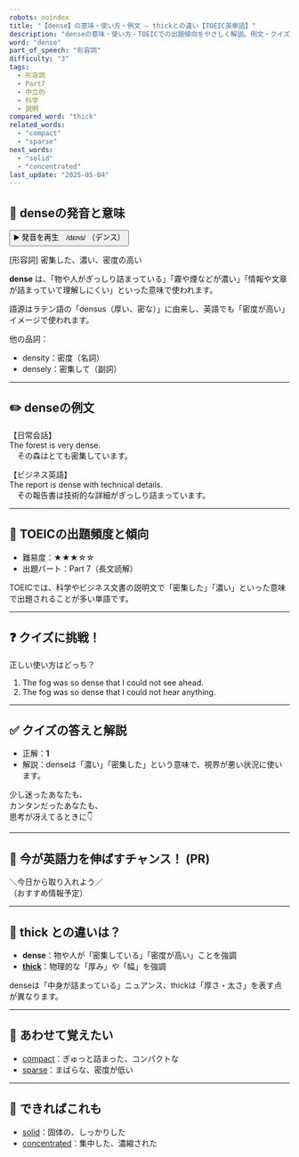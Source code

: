 ```yaml
---
robots: noindex
title: "【dense】の意味・使い方・例文 ― thickとの違い【TOEIC英単語】"
description: "denseの意味・使い方・TOEICでの出題傾向をやさしく解説。例文・クイズ付きでthickとの違いもわかりやすく学べます。"
word: "dense"
part_of_speech: "形容詞"
difficulty: "3"
tags:
  - 形容詞
  - Part7
  - 中立的
  - 科学
  - 説明
compared_word: "thick"
related_words:
  - "compact"
  - "sparse"
next_words:
  - "solid"
  - "concentrated"
last_update: "2025-05-04"
---
```


## 🔰 denseの発音と意味

<button class="play-audio" onclick="playTTS('dense')">
  <span class="play-audio-main">
    ▶️ 発音を再生　/dɛns/
  </span>
  <span class="play-audio-sub">
    （デンス）
  </span>
</button>

[形容詞] 密集した、濃い、密度の高い

**dense** は、「物や人がぎっしり詰まっている」「霧や煙などが濃い」「情報や文章が詰まっていて理解しにくい」といった意味で使われます。

語源はラテン語の「densus（厚い、密な）」に由来し、英語でも「密度が高い」イメージで使われます。

他の品詞：  
- density：密度（名詞）
- densely：密集して（副詞）

---

## ✏️ denseの例文

【日常会話】  
The forest is very dense.  
　その森はとても密集しています。

【ビジネス英語】  
The report is dense with technical details.  
　その報告書は技術的な詳細がぎっしり詰まっています。

---

## 🎯 TOEICの出題頻度と傾向

- 難易度：★★★☆☆
- 出題パート：Part 7（長文読解）

TOEICでは、科学やビジネス文書の説明文で「密集した」「濃い」といった意味で出題されることが多い単語です。

---

## ❓ クイズに挑戦！

正しい使い方はどっち？

1. The fog was so dense that I could not see ahead.  
2. The fog was so dense that I could not hear anything.

---

## ✅ クイズの答えと解説

- 正解：**1**
- 解説：denseは「濃い」「密集した」という意味で、視界が悪い状況に使います。

少し迷ったあなたも、  
カンタンだったあなたも、  
思考が冴えてるときに👇️

---

## 🚀 今が英語力を伸ばすチャンス！ (PR)

<div class="info-center">
＼今日から取り入れよう／<br>  
（おすすめ情報予定）
</div>

---

## 🤔  thick との違いは？

- **dense**：物や人が「密集している」「密度が高い」ことを強調
- **[thick](/thick)**：物理的な「厚み」や「幅」を強調

denseは「中身が詰まっている」ニュアンス、thickは「厚さ・太さ」を表す点が異なります。

---

## 🧩 あわせて覚えたい

- [compact](/compact)：ぎゅっと詰まった、コンパクトな
- [sparse](/sparse)：まばらな、密度が低い

---

## 📖 できればこれも

- [solid](/solid)：固体の、しっかりした
- [concentrated](/concentrated)：集中した、濃縮された

<!-- cvid: aid15_bid21 -->
